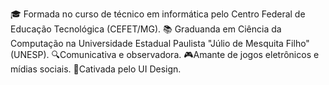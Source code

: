 🎓 Formada no curso de técnico em informática pelo Centro Federal de Educação Tecnológica (CEFET/MG).
📚 Graduanda em Ciência da Computação na Universidade Estadual Paulista "Júlio de Mesquita Filho" (UNESP).
🔍Comunicativa e observadora.
🎮Amante de jogos eletrônicos e mídias sociais.
🎨Cativada pelo UI Design.
